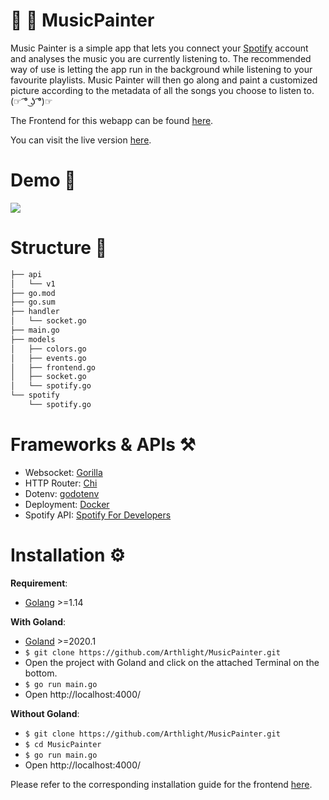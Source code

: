 # :art: :musical_note: MusicPainter
Music Painter is a simple app that lets you connect your [Spotify](https://www.spotify.com) account and analyses the music you are currently listening to. The recommended way of use is letting the app run in the background while listening to your favourite playlists. Music Painter will then go along and paint a customized picture according to the metadata of all the songs you choose to listen to. (☞ ͡° ͜ʖ ͡°)☞

The Frontend for this webapp can be found [here](https://github.com/Arthlight/MusicPainter-Frontend).

You can visit the live version [here](http://161.35.173.232:8081/).

# Demo :movie_camera:
![](Demo/Demo.gif)

# Structure :open_file_folder:
```bash
├── api
│   └── v1
├── go.mod
├── go.sum
├── handler
│   └── socket.go
├── main.go
├── models
│   ├── colors.go
│   ├── events.go
│   ├── frontend.go
│   ├── socket.go
│   └── spotify.go
└── spotify
    └── spotify.go
```

# Frameworks & APIs :hammer_and_pick:
- Websocket: [Gorilla](https://github.com/gorilla/websocket)
- HTTP Router: [Chi](https://github.com/go-chi/chi)
- Dotenv: [godotenv](https://github.com/joho/godotenv)
- Deployment: [Docker](https://www.docker.com)
- Spotify API: [Spotify For Developers](https://developer.spotify.com)

# Installation :gear:
**Requirement**:
- [Golang](https://golang.org) >=1.14

**With Goland**:
- [Goland](https://www.jetbrains.com/go/) >=2020.1
- ```$ git clone https://github.com/Arthlight/MusicPainter.git```
- Open the project with Goland and click on the attached Terminal on the bottom.
- ```$ go run main.go```
- Open http://localhost:4000/

**Without Goland**:
- ```$ git clone https://github.com/Arthlight/MusicPainter.git```
- ```$ cd MusicPainter```
- ```$ go run main.go```
- Open http://localhost:4000/

Please refer to the corresponding installation guide for the frontend [here](https://github.com/Arthlight/MusicPainter-Frontend).
